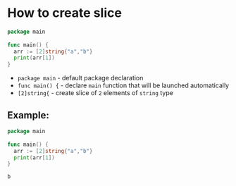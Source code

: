 # How to create slice

```go
package main
 
func main() {
  arr := [2]string{"a","b"}
  print(arr[1])
}
```

- `package main` - default package declaration
- `func main() {` - declare `main` function that will be launched automatically
- `[2]string{` - create slice of `2` elements of `string` type

## Example: 
```go
package main
 
func main() {
  arr := [2]string{"a","b"}
  print(arr[1])
}
```
```
b
```

